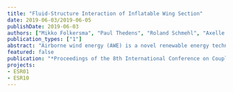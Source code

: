 ```yaml
---
title: "Fluid-Structure Interaction of Inflatable Wing Section"
date: 2019-06-03/2019-06-05
publishDate: 2019-06-03
authors: ["Mikko Folkersma", "Paul Thedens", "Roland Schmehl", "Axelle Vire"]
publication_types: ["1"]
abstract: "Airborne wind energy (AWE) is a novel renewable energy technology for harvesting wind energyby using kites.  Compared to conventional wind turbines, the AWE systems use a lightweightstructure which can reach higher altitudes where the winds are stronger and more persistent.In this work, we study the steady-state aerodynamics of a ram-air kite section which is made ofmembranes.  The inflatable structure of the kite is highly flexible and therefore exhibit a strongcoupling between fluid and structure.  An accurate aerodynamic model is essential to design asystem which is both aerodynamically efficient and of high steering capability.  The aerodynamicload distribution is calculated using computational fluid dynamics (CFD) toolbox OpenFOAMwith FOAM-FSI extension.  The structural deformation is calculated with in-house mem4pyfinite  element  (FE)  solver  for  membranes  which  uses  dynamic  relaxation  method  to  find  thesteady-state shape.  The two solvers are coupled with preCICE coupling tool."
featured: false
publication: "*Proceedings of the 8th International Conference on Coupled Problems in Science and Engineering*"
projects:
- ESR01
- ESR10
---
```


